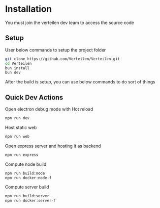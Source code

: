 # Installation

You must join the verteilen dev team to access the source code


## Setup

User below commands to setup the project folder

```bash
git clone https://github.com/Verteilen/Verteilen.git
cd Verteilen
bun install
bun dev
```

After the build is setup, you can use below commands to do sort of things

## Quick Dev Actions

Open electron debug mode with Hot reload

```bash
npm run dev
```

Host static web

```bash
npm run web
```

Open express server and hosting it as backend

```bash
npm run express
```

Compute node build

```bash
npm run build:node
npm run docker:node-f
```

Compute server build

```bash
npm run build:server
npm run docker:server-f
```